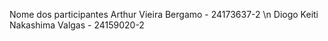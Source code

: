 Nome dos participantes
Arthur Vieira Bergamo - 24173637-2 \n
Diogo Keiti Nakashima Valgas - 24159020-2
